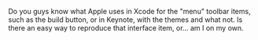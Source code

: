 Do you guys know what Apple uses in Xcode for the "menu" toolbar items, such as the build button, or in Keynote, with the themes and what not.  Is there an easy way to reproduce that interface item, or... am I on my own.